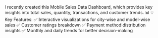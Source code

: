 I recently created this Mobile Sales Data Dashboard, which provides key insights into total sales, quantity, transactions, and customer trends. 📊
💡 Key Features:
 ✅ Interactive visualizations for city-wise and model-wise sales
 ✅ Customer ratings breakdown
 ✅ Payment method distribution insights
 ✅ Monthly and daily trends for better decision-making
